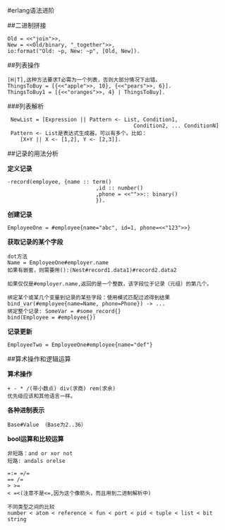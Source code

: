#erlang语法进阶

##二进制拼接

	Old = <<"join">>,
	New = <<Old/binary, "_together">>,
	io:format("Old: ~p, New: ~p", [Old, New]).
	
##列表操作

	[H|T],这种方法要求T必需为一个列表，否则大部分情况下出错。
	ThingsToBuy = [{<<"apple">>, 10}, {<<"pears">>, 6}].
	ThingsToBuy1 = [{<<"oranges">>, 4} | ThingsToBuy].

###列表解析

	 NewList = [Expression || Pattern <- List, Condition1,
	  										Condition2, ... ConditionN]
	 Pattern <- List是表达式生成器，可以有多个。比如：
	 	[X+Y || X <- [1,2], Y <- [2,3]].
	 	
	
	
##记录的用法分析

**定义记录**

	-record(employee, {name :: term()
								,id :: number()
								,phone = <<"">>:: binary()
								}).

**创建记录**
	
	EmployeeOne = #employee{name="abc", id=1, phone=<<"123">>}

**获取记录的某个字段**
	
	dot方法
	Name = EmployeeOne#employer.name
	如果有嵌套，则需要用():(Nest#record1.data1)#record2.data2
	
	如果仅仅是#employer.name,返回的是一个整数，该字段位于记录（元组）的第几个。
	
	绑定某个或某几个变量到记录的某些字段：使用模式匹配过滤得到结果
	bind_var(#employee{name=Name, phone=Phone}) -> ...
	绑定整个记录: SomeVar = #some_record{}
	bind(Employee = #employee{})
	
**记录更新**

	EmployeeTwo = EmployeeOne#employee{name="def"}
	

##算术操作和逻辑运算

**算术操作**

	+ - * /(带小数点) div(求商) rem(求余)
	优先级应该和其他语言一样。
	
**各种进制表示**	
	
	Base#Value （Base为2..36）

**bool运算和比较运算**	

	非短路：and or xor not
	短路: andals orelse
	
	=:= =/=
	== /=
	> >=
	< =<(注意不是<=,因为这个像箭头，而且用到二进制解析中)
	
	不同类型之间的比较
	number < atom < reference < fun < port < pid < tuple < list < bit string
	
	
	
	
	
	
	
	
	

		
		
